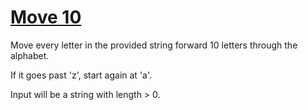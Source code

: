 # [Move 10](https://www.codewars.com/kata/57cf50a7eca2603de0000090) #

Move every letter in the provided string forward 10 letters through the alphabet.

If it goes past 'z', start again at 'a'.

Input will be a string with length > 0.
